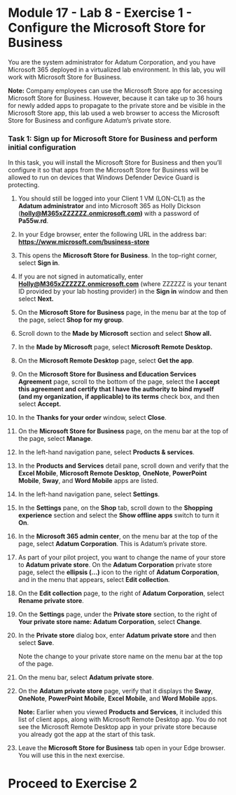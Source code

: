 # Module 17 - Lab 8 - Exercise 1 - Configure the Microsoft Store for Business


You are the system administrator for Adatum Corporation, and you have Microsoft 365 deployed in a virtualized lab environment. In this lab, you will work with Microsoft Store for Business. 

**Note:** Company employees can use the Microsoft Store app for accessing Microsoft Store for Business. However, because it can take up to 36 hours for newly added apps to propagate to the private store and be visible in the Microsoft Store app, this lab used a web browser to access the Microsoft Store for Business and configure Adatum’s private store. 

### Task 1: Sign up for Microsoft Store for Business and perform initial configuration 

In this task, you will install the Microsoft Store for Business and then you’ll configure it so that apps from the Microsoft Store for Business will be allowed to run on devices that Windows Defender Device Guard is protecting.

1. You should still be logged into your Client 1 VM (LON-CL1) as the **Adatum administrator** and into Microsoft 365 as Holly Dickson (**holly@M365xZZZZZZ.onmicrosoft.com)** with a password of **Pa55w.rd**. 

2. In your Edge browser, enter the following URL in the address bar: **https://www.microsoft.com/business-store** 

3. This opens the **Microsoft Store for Business**. In the top-right corner, select **Sign in**. 

4. If you are not signed in automatically, enter **Holly@M365xZZZZZZ.onmicrosoft.com** (where ZZZZZZ is your tenant ID provided by your lab hosting provider) in the **Sign in** window and then select **Next.**

5. On the **Microsoft Store for Business** page, in the menu bar at the top of the page, select **Shop for my group**. 

6. Scroll down to the **Made by Microsoft** section and select **Show all.**

7. In the **Made by Microsoft** page, select **Microsoft Remote Desktop.**

8. On the **Microsoft Remote Desktop** page, select **Get the app**. 

9. On the **Microsoft Store for Business and Education Services Agreement** page, scroll to the bottom of the page, select the **I accept this agreement and certify that I have the authority to bind myself (and my organization, if applicable) to its terms** check box, and then select **Accept.** 

10. In the **Thanks for your order** window, select **Close**. 

11. On the **Microsoft Store for Business** page, on the menu bar at the top of the page, select **Manage**. 

12. In the left-hand navigation pane, select **Products &amp; services**. 

13. In the **Products and Services** detail pane, scroll down and verify that the **Excel Mobile**, **Microsoft Remote Desktop**, **OneNote**, **PowerPoint Mobile**, **Sway**, and **Word Mobile** apps are listed. 

14. In the left-hand navigation pane, select **Settings**. 

15. In the **Settings** pane, on the **Shop** tab, scroll down to the **Shopping experience** section and select the **Show offline apps** switch to turn it **On**. 

16. In the **Microsoft 365 admin center**, on the menu bar at the top of the page, select **Adatum Corporation**. This is Adatum’s private store. 

17. As part of your pilot project, you want to change the name of your store to **Adatum private store**. On the **Adatum Corporation** private store page, select the **ellipsis (…)** icon to the right of **Adatum Corporation**, and in the menu that appears, select **Edit collection**. 

18. On the **Edit collection** page, to the right of **Adatum Corporation**, select **Rename private store**.

19. On the **Settings** page, under the **Private store** section, to the right of **Your private store name: Adatum Corporation**, select **Change**.

20. In the **Private store** dialog box, enter **Adatum private store** and then select **Save**. <br/>

    Note the change to your private store name on the menu bar at the top of the page.

21. On the menu bar, select **Adatum private store**.

22. On the **Adatum private store** page, verify that it displays the **Sway**, **OneNote**, **PowerPoint Mobile**, **Excel Mobile**, and **Word Mobile** apps.  <br/>

    ‎**Note:** Earlier when you viewed **Products and Services**, it included this list of client apps, along with Microsoft Remote Desktop app. You do not see the Microsoft Remote Desktop app in your private store because you already got the app at the start of this task.

23. Leave the **Microsoft Store for Business** tab open in your Edge browser. You will use this in the next exercise. 

 
# Proceed to Exercise 2
